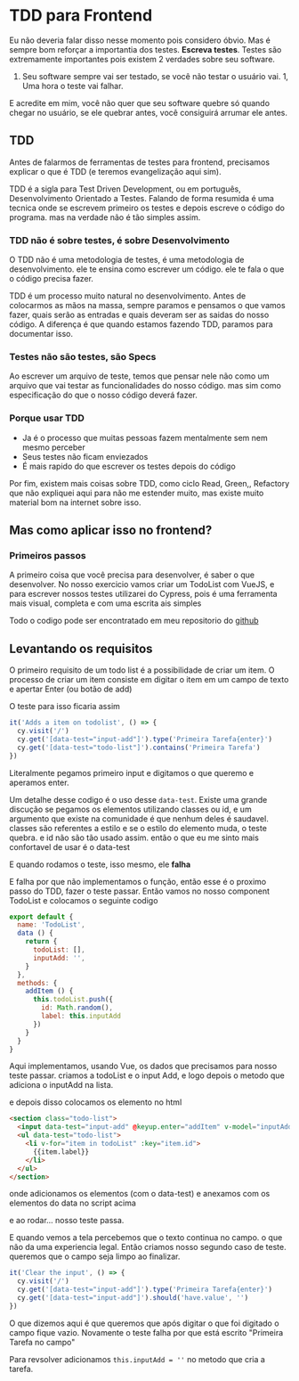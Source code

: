 # TDD para Frontend

Eu não deveria falar disso nesse momento pois considero óbvio. Mas é sempre bom
reforçar a importantia dos testes. **Escreva testes**.
Testes são extremamente importantes pois existem 2 verdades sobre seu software.

1. Seu software sempre vai ser testado, se você não testar o usuário vai.
1, Uma hora o teste vai falhar.

E acredite em mim, você não quer que seu software quebre só quando chegar no
usuário, se ele quebrar antes, você consiguirá arrumar ele antes.

## TDD

Antes de falarmos de ferramentas de testes para frontend, precisamos explicar o
que é TDD (e teremos evangelização aqui sim).

TDD é a sigla para Test Driven Development, ou em português, Desenvolvimento
Orientado a Testes. Falando de forma resumida é uma tecnica onde se escrevem
primeiro os testes e depois escreve o código do programa. mas na verdade não é
tão simples assim.

### TDD não é sobre testes, é sobre Desenvolvimento

O TDD não é uma metodologia de testes, é uma metodologia de desenvolvimento. ele
te ensina como escrever um código. ele te fala o que o código precisa fazer.

TDD é um processo muito natural no desenvolvimento. Antes de colocarmos as mãos
na massa, sempre paramos e pensamos o que vamos fazer, quais serão as entradas e
quais deveram ser as saidas do nosso código. A diferença é que quando estamos
fazendo TDD, paramos para documentar isso.

### Testes não são testes, são Specs

Ao escrever um arquivo de teste, temos que pensar nele não como um arquivo que
vai testar as funcionalidades do nosso código. mas sim como especificação do que
o nosso código deverá fazer.

### Porque usar TDD

* Ja é o processo que muitas pessoas fazem mentalmente sem nem mesmo perceber
* Seus testes não ficam enviezados
* É mais rapido do que escrever os testes depois do código

Por fim, existem mais coisas sobre TDD, como ciclo Read, Green,, Refactory que
não expliquei aqui para não me estender muito, mas existe muito material bom na
internet sobre isso.

## Mas como aplicar isso no frontend?

### Primeiros passos

A primeiro coisa que você precisa para desenvolver, é saber o que desenvolver.
No nosso exercicio vamos criar um TodoList com VueJS, e para escrever nossos
testes utilizarei do Cypress, pois é uma ferramenta mais visual, completa e com
uma escrita ais simples

Todo o codigo pode ser encontratado em meu repositorio do [github](https://github.com/andersonmarcelino/todovue)

## Levantando os requisitos

O primeiro requisito de um todo list é a possibilidade de criar um item.
O processo de criar um item consiste em digitar o item em um campo de texto e
apertar Enter (ou  botão de add)

O teste para isso ficaria assim

``` javascript
it('Adds a item on todolist', () => {
  cy.visit('/')
  cy.get('[data-test="input-add"]').type('Primeira Tarefa{enter}')
  cy.get('[data-test="todo-list"]').contains('Primeira Tarefa')
})
```

Literalmente pegamos  primeiro input e digitamos o que queremo e aperamos enter.

Um detalhe desse codigo é o uso desse ``data-test``. Existe uma grande discução
se pegamos os elementos utilizando classes ou id, e um argumento que existe na
comunidade é que nenhum deles é saudavel. classes são referentes a estilo e se o
estilo do elemento muda, o teste quebra. e id não são tão usado assim. então o
que eu me  sinto mais confortavel de usar é o data-test

E quando rodamos o teste, isso mesmo, ele **falha**

E falha por que não implementamos o função, então esse é o proximo passo do TDD,
fazer o teste passar. Então vamos no nosso component TodoList e colocamos o
seguinte codigo

``` javascript
export default {
  name: 'TodoList',
  data () {
    return {
      todoList: [],
      inputAdd: '',
    }
  },
  methods: {
    addItem () {
      this.todoList.push({
        id: Math.random(),
        label: this.inputAdd
      })
    }
  }
}
```

Aqui implementamos, usando Vue, os dados que precisamos para nosso teste passar.
criamos a todoList e o input Add, e logo depois o metodo que adiciona o inputAdd
na lista.

e depois disso colocamos os elemento no html

```html
<section class="todo-list">
  <input data-test="input-add" @keyup.enter="addItem" v-model="inputAdd"/>
  <ul data-test="todo-list">
    <li v-for="item in todoList" :key="item.id">
      {{item.label}}
    </li>
  </ul>
</section>
```

onde adicionamos os elementos (com o data-test) e anexamos com os elementos do
data no script acima

e ao rodar... nosso teste passa.

E quando vemos a tela percebemos que o texto continua no campo. o que não da uma
experiencia legal. Então criamos nosso segundo caso de teste. queremos que o
campo seja limpo ao finalizar.

``` javascript
it('Clear the input', () => {
  cy.visit('/')
  cy.get('[data-test="input-add"]').type('Primeira Tarefa{enter}')
  cy.get('[data-test="input-add"]').should('have.value', '')
})
```

O que dizemos aqui é que queremos que após digitar o que foi digitado o campo
fique vazio.
Novamente o teste falha por que está escrito "Primeira Tarefa no campo"

Para revsolver adicionamos ``this.inputAdd = ''`` no metodo que cria a tarefa.
















